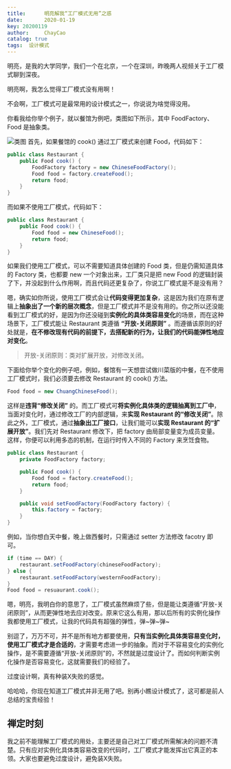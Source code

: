 ```yaml
---
title:      明亮解我“工厂模式无用”之惑
date:       2020-01-19
key: 20200119
author:     ChayCao
catalog: true
tags:  设计模式                            
---
```



明亮，是我的大学同学，我们一个在北京，一个在深圳，昨晚两人视频关于工厂模式聊到深夜。

明亮啊，我怎么觉得工厂模式没有用啊！

不会啊，工厂模式可是最常用的设计模式之一，你说说为啥觉得没用。

你看我给你举个例子，就以餐馆为例吧，类图如下所示，其中 FoodFactory、Food 是抽象类。

![类图](https://chaycao-1302020836.cos.ap-shenzhen-fsi.myqcloud.com/chaycao%E4%B8%AA%E4%BA%BA%E5%8D%9A%E5%AE%A2/2020/2020-01-16-%E6%98%8E%E4%BA%AE%E8%A7%A3%E6%88%91%E2%80%9C%E5%B7%A5%E5%8E%82%E6%A8%A1%E5%BC%8F%E6%97%A0%E7%94%A8%E2%80%9D%E4%B9%8B%E6%83%91/%E7%B1%BB%E5%9B%BE.png)
首先，如果餐馆的 cook() 通过工厂模式来创建 Food，代码如下：
```java
public class Restaurant {
    public Food cook() {
        FoodFactory factory = new ChineseFoodFactory();
        Food food = factory.createFood();
        return food;
    }
}
```
而如果不使用工厂模式，代码如下：
```java
public class Restaurant {
    public Food cook() {
        Food food = new ChineseFood();
        return food;
    }
}
```
如果我们使用工厂模式，可以不需要知道具体创建的 Food 类，但是仍需知道具体的 Factory 类，也都要 new 一个对象出来，工厂类只是把 new Food 的逻辑封装了下，并没起到什么作用啊，而且代码还更复杂了，你说工厂模式是不是没有用？

嗯，确实如你所说，使用工厂模式会让**代码变得更加复杂**，这是因为我们在原有逻辑上**抽象出了一个新的层次概念**，但是工厂模式并不是没有用的。你之所以还没能看到工厂模式的好，是因为你还没碰到**实例化的具体类容易变化**的场景，而在这种场景下，工厂模式能让 Restaurant 类遵循 **“开放-关闭原则”** 。而遵循该原则的好处就是，**在不修改现有代码的前提下，去搭配新的行为，让我们的代码能弹性地应对变化**。
> 开放-关闭原则：类对扩展开放，对修改关闭。

下面给你举个变化的例子吧，例如，餐馆有一天想尝试做川菜版的中餐，在不使用工厂模式时，我们必须要去修改 Restaurant 的 cook() 方法。
```java
Food food = new ChuangChineseFood();
```
这样是**违背“修改关闭”** 的。而工厂模式可**将实例化具体类的逻辑抽离到工厂中**，当面对变化时，通过修改工厂的内部逻辑，来**实现 Restaurant 的“修改关闭”**。除此之外，工厂模式，通过**抽象出工厂接口**，让我们能可以**实现 Restaurant 的“扩展开放”**。我们先对 Restaurant 修改下，把 factory 由局部变量变为成员变量。这样，你便可以利用多态的机制，在运行时传入不同的 Factory 来烹饪食物。
```java
public class Restaurant {
    private FoodFactory factory;

    public Food cook() {
        Food food = factory.createFood();
        return food;
    }

    public void setFoodFactory(FoodFactory factory) {
        this.factory = factory;
    }
}
```
例如，当你想白天中餐，晚上做西餐时，只需通过 setter 方法修改 facotry 即可。
```java
if (time == DAY) {
    restaurant.setFoodFactory(chineseFoodFactory);
} else {
    restaurant.setFoodFactory(westernFoodFactory);
}
Food food = resuaurant.cook();
```
嗯，明亮，我明白你的意思了，工厂模式虽然麻烦了些，但是能让类遵循“开放-关闭原则”，从而更弹性地去应对改变。原来它这么有用，那以后所有的实例化操作我都使用工厂模式，让我的代码具有超强的弹性，弹~弹~弹~

别逗了，万万不可，并不是所有地方都要使用，**只有当实例化具体类容易变化时，使用工厂模式才是合适的**，才需要考虑进一步的抽象。而对于不容易变化的实例化操作，是不需要遵循“开放-关闭原则”的，不然就是过度设计了。而如何判断实例化操作是否容易变化，这就需要我们的经验了。

过度设计啊，真有种装X失败的感觉。

哈哈哈，你现在知道工厂模式并非无用了吧。别再小瞧设计模式了，这可都是前人总结的宝贵经验！

## 禅定时刻
我之前不能理解工厂模式的用处，主要还是自己对工厂模式所需解决的问题不清楚。只有应对实例化具体类容易改变的代码时，工厂模式才能发挥出它真正的本领。大家也要避免过度设计，避免装X失败。



